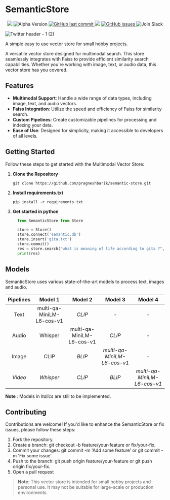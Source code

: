 # SemanticStore

<p align="center">
   <img src="https://img.shields.io/badge/license-MIT-blue.svg" /> 
   <img src="https://img.shields.io/badge/version-alpha-red" alt="Alpha Version">
    <a href="https://github.com/pragneshbarik/semantic-store/txtai">
        <img src="https://img.shields.io/github/last-commit/pragneshbarik/semantic-store.svg?style=flat&color=blue" alt="GitHub last commit"/>
    </a>
   <img src="https://img.shields.io/github/contributors/pragneshbarik/semantic-store" />
    <a href="https://github.com/pragneshbarik/semantic-store/txtai/issues">
        <img src="https://img.shields.io/github/issues/pragneshbarik/semantic-store.svg?style=flat&color=success" alt="GitHub issues"/>
    </a>
        <img src="https://img.shields.io/badge/discord-join-blue?style=flat&logo=discord&logocolor=white" alt="Join Slack"/>

    
   
</p>

![Twitter header - 1 (2)](https://github.com/pragneshbarik/semantic-store/assets/65221256/3c47be22-28e0-4ece-80de-e8a7bfa111bf)



A simple easy to use vector store for small hobby projects.

A  versatile vector store designed for multimodal search. This store seamlessly integrates with Faiss to provide efficient similarity search capabilities. Whether you're working with image, text, or audio data, this vector store has you covered.

## Features

- **Multimodal Support**: Handle a wide range of data types, including image, text, and audio vectors.
- **Faiss Integration**: Utilize the speed and efficiency of Faiss for similarity search.
- **Custom Pipelines**: Create customizable pipelines for processing and indexing your data.
- **Ease of Use**: Designed for simplicity, making it accessible to developers of all levels.

## Getting Started

Follow these steps to get started with the Multimodal Vector Store:

1. **Clone the Repository**

   ```shell
   git clone https://github.com/pragneshbarik/semantic-store.git

2. **Install requirements.txt**
   ```shell
   pip install -r requirements.txt

3. **Get started in python**

   ```python
     from SemanticStore from Store
   
     store = Store()
     store.connect('semantic.db')
     store.insert('gita.txt')
     store.commit()
     res = store.search("what is meaning of life according to gita ?", 5, modals=['text', 'image'])
     print(res)

## Models
SemanticStore uses various state-of-the-art models to process text, images and audio.

| **Pipelines** |        **Model 1**        |        **Model 2**        |         **Model 3**         |         **Model 4**         |
|:-------------:|:-------------------------:|:-------------------------:|:---------------------------:|:---------------------------:|
| Text          | multi-qa-MiniLM-L6-cos-v1 |           _CLIP_          |              -              |              -              |
| Audio         |          Whisper          | multi-qa-MiniLM-L6-cos-v1 |            _CLIP_           |              -              |
| Image         |            CLIP           |           _BLIP_          | _multi-qa-MiniLM-L6-cos-v1_ |              -              |
| _Video_       |         _Whisper_         |           _CLIP_          |            _BLIP_           | _multi-qa-MiniLM-L6-cos-v1_ |

**Note** : Models in _Italics_ are still to be implemented.

## Contributing
Contributions are welcome! If you'd like to enhance the SemanticStore or fix issues, please follow these steps:

1. Fork the repository.
2. Create a branch: git checkout -b feature/your-feature or fix/your-fix.
3. Commit your changes: git commit -m 'Add some feature' or git commit -m 'Fix some issue'.
4. Push to the branch: git push origin feature/your-feature or git push origin fix/your-fix.
5. Open a pull request


> **Note**: This vector store is intended for small hobby projects and personal use. It may not be suitable for large-scale or production environments.


